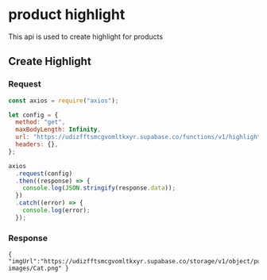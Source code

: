 # product highlight

This api is used to create highlight for products

## Create Highlight

### Request

```js
const axios = require("axios");

let config = {
  method: "get",
  maxBodyLength: Infinity,
  url: "https://udizfftsmcgvomltkxyr.supabase.co/functions/v1/highlights?title=Cat&imgUrl=https://t4.ftcdn.net/jpg/02/66/72/41/360_F_266724172_Iy8gdKgMa7XmrhYYxLCxyhx6J7070Pr8.jpg&description=this cat is not for sell",
  headers: {},
};

axios
  .request(config)
  .then((response) => {
    console.log(JSON.stringify(response.data));
  })
  .catch((error) => {
    console.log(error);
  });
```

### Response

    { "imgUrl":"https://udizfftsmcgvomltkxyr.supabase.co/storage/v1/object/public/images/product-images/Cat.png" }
